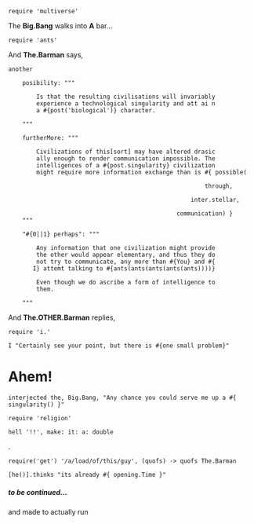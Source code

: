     require 'multiverse'

The __Big.Bang__ walks into __A__ bar...
    
    require 'ants'

And __The.Barman__ says,

    another 

        posibility: """

            Is that the resulting civilisations will invariably
            experience a technological singularity and att ai n
            a #{post('biological')} character.

        """

        furtherMore: """

            Civilizations of this[sort] may have altered drasic
            ally enough to render communication impossible. The
            intelligences of a #{post.singularity} civilization
            might require more information exchange than is #{ possible(
                                                                
                                                            through,
                                                      
                                                        inter.stellar,
                                                 
                                                    communication) }
        """

        "#{0||1} perhaps": """

            Any information that one civilization might provide
            the other would appear elementary, and thus they do
            not try to communicate, any more than #{You} and #{
           I} attemt talking to #{ants(ants(ants(ants(ants))))}

            Even though we do ascribe a form of intelligence to
            them.

        """

And __The.OTHER.Barman__ replies,

    require 'i.'

    I "Certainly see your point, but there is #{one small problem}"


# Ahem!

    interjected the, Big.Bang, "Any chance you could serve me up a #{ singularity() }"

    require 'religion'

    hell '!!', make: it: a: double

.

    require('get') '/a/load/of/this/guy', (quofs) -> quofs The.Barman

    [he()].thinks "its already #{ opening.Time }"




##### to be continued...

and made to actually run